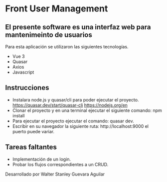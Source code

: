 # Front User Management
## El presente software es una interfaz web para mantenimeinto de usuarios

Para esta aplicación se utilizaron las siguientes tecnologías.
- Vue 3
- Quasar
- Axios
- Javascript

## Instrucciones

- Instalara node.js y quasar/cli para poder ejecutar el proyecto.
https://quasar.dev/start/quasar-cli
https://nodejs.org/en
- Clonar el proyecto y en una terminal ejecutar el siguiente comando: npm install
- Para ejecutar el proyecto ejecutar el comando: quasar dev.
- Escribir en su navegador la siguiente ruta: http://localhost:9000 el puerto puede variar.

## Tareas faltantes

- Implementación de un login.
- Probar los flujos correspondientes a un CRUD.

Desarrollado por Walter Stanley Guevara Aguilar

